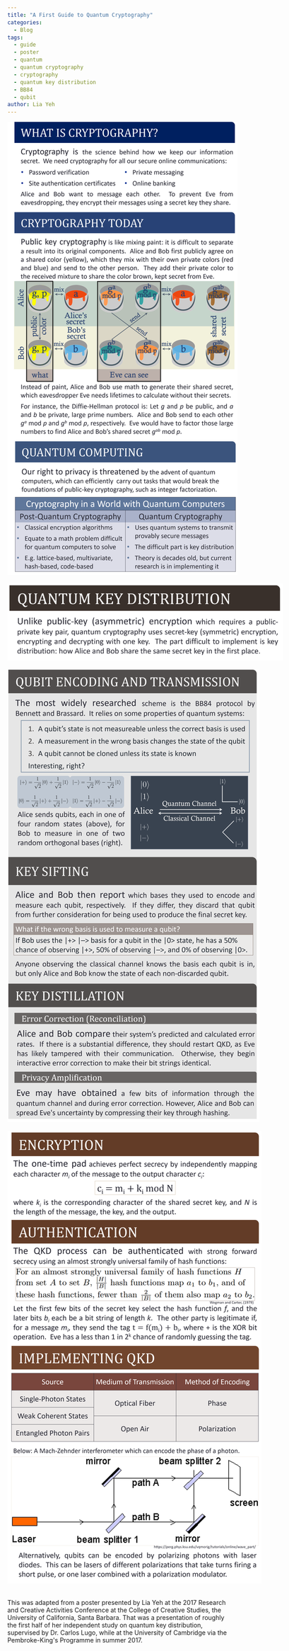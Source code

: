 ```yaml
---
title: "A First Guide to Quantum Cryptography"
categories:
  - Blog
tags:
  - guide
  - poster
  - quantum
  - quantum cryptography
  - cryptography
  - quantum key distribution
  - BB84
  - qubit
author: Lia Yeh
---
```


<div style="border: 0px solid black; width: 65vw">
<img src="/assets/images/Lia_QKD/Picture1.png"/>
<br>
<br>
<img src="/assets/images/Lia_QKD/Picture2.png"/>
<br>
<br>
<img src="/assets/images/Lia_QKD/Picture3.png"/>
<br>
<br>
<img src="/assets/images/Lia_QKD/Picture4.png"/>
</div>
<br>

This was adapted from a poster presented by Lia Yeh at the 2017 Research and Creative Activities Conference at the College of Creative Studies, the University of California, Santa Barbara.  That was a presentation of roughly the first half of her independent study on quantum key distribution, supervised by Dr. Carlos Lugo, while at the University of Cambridge via the Pembroke-King's Programme in summer 2017.

